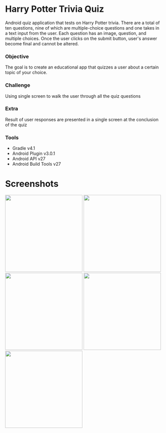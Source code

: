 # Harry Potter Trivia Quiz
Android quiz application that tests on Harry Potter trivia. There are a total of ten questions, nine of which are 
multiple-choice questions and one takes in a text input from the user. Each question has an image, question, and multiple 
choices. Once the user clicks on the submit button, user's answer become final and cannot be altered.

### Objective
The goal is to create an educational app that quizzes a user about a certain topic of your choice.

### Challenge
Using single screen to walk the user through all the quiz questions

### Extra
Result of user responses are presented in a single screen at the conclusion of the quiz

### Tools
* Gradle v4.1
* Android Plugin v3.0.1
* Android API v27
* Android Build Tools v27

# Screenshots
<img src="https://raw.githubusercontent.com/SrChip15/quiz-app/master/splash_screen.png"
width="250"/>
<img src="https://raw.githubusercontent.com/SrChip15/quiz-app/master/result_toast_on_screen.png"
width="250"/>
<img src="https://raw.githubusercontent.com/SrChip15/quiz-app/master/user_input_text_question.png"
width="250"/>
<img src="https://raw.githubusercontent.com/SrChip15/quiz-app/master/multiple_choice_question.png"
width="250"/>
<img src="https://raw.githubusercontent.com/SrChip15/quiz-app/master/summary_perfect_score_screen.png"
width="250"/>
